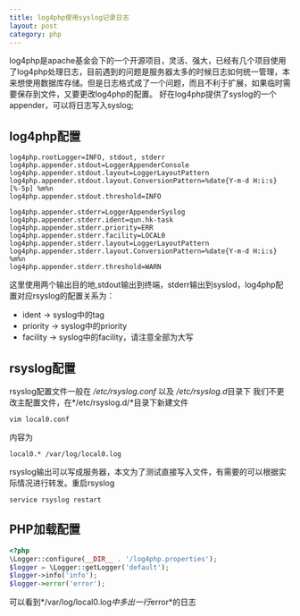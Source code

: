 ```yaml
---
title: log4php使用syslog记录日志
layout: post
category: php
---
```

log4php是apache基金会下的一个开源项目，灵活、强大，已经有几个项目使用了log4php处理日志，目前遇到的问题是服务器太多的时候日志如何统一管理，本来想使用数据库存储。但是日志格式成了一个问题，而且不利于扩展，如果临时需要保存到文件，又要更改log4php的配置。
好在log4php提供了syslog的一个appender，可以将日志写入syslog;

## log4php配置
```
log4php.rootLogger=INFO, stdout, stderr
log4php.appender.stdout=LoggerAppenderConsole
log4php.appender.stdout.layout=LoggerLayoutPattern
log4php.appender.stdout.layout.ConversionPattern=%date{Y-m-d H:i:s} [%-5p] %m%n
log4php.appender.stdout.threshold=INFO

log4php.appender.stderr=LoggerAppenderSyslog
log4php.appender.stderr.ident=qun.hk-task
log4php.appender.stderr.priority=ERR
log4php.appender.stderr.facility=LOCAL0
log4php.appender.stderr.layout=LoggerLayoutPattern
log4php.appender.stderr.layout.ConversionPattern=%date{Y-m-d H:i:s} %m%n
log4php.appender.stderr.threshold=WARN
```
这里使用两个输出目的地,stdout输出到终端，stderr输出到syslod，log4php配置对应rsyslog的配置关系为：
+ ident -> syslog中的tag
+ priority -> syslog中的priority
+ facility -> syslog中的facility，请注意全部为大写

## rsyslog配置
rsyslog配置文件一般在 */etc/rsyslog.conf* 以及 */etc/rsyslog.d*目录下
我们不更改主配置文件，在*/etc/rsyslog.d/*目录下新建文件

```vim local0.conf```

内容为

```local0.* /var/log/local0.log```

rsyslog输出可以写成服务器，本文为了测试直接写入文件，有需要的可以根据实际情况进行转发。重启rsyslog

```service rsyslog restart```

## PHP加载配置
```php
<?php
\Logger::configure(__DIR__ . '/log4php.properties');
$logger = \Logger::getLogger('default');
$logger->info('info');
$logger->error('error');
```
可以看到*/var/log/local0.log*中多出一行*error*的日志

